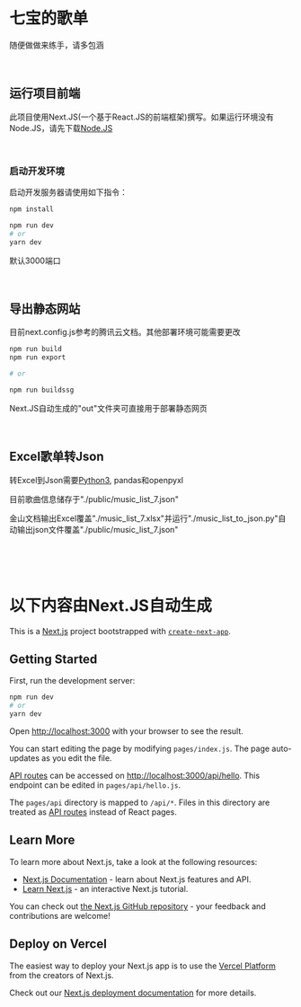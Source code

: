 # 七宝的歌单

随便做做来练手，请多包涵

<br />

## 运行项目前端

此项目使用Next.JS(一个基于React.JS的前端框架)撰写。如果运行环境没有Node.JS，请先下载[Node.JS](https://nodejs.org)

<br />

### 启动开发环境

启动开发服务器请使用如下指令：

```bash
npm install

npm run dev
# or
yarn dev
```
默认3000端口

<br />

## 导出静态网站

目前next.config.js参考的腾讯云文档。其他部署环境可能需要更改

```bash
npm run build
npm run export

# or

npm run buildssg
```

Next.JS自动生成的"out"文件夹可直接用于部署静态网页

<br />

## Excel歌单转Json

转Excel到Json需要[Python3](https://www.python.org/), pandas和openpyxl

目前歌曲信息储存于"./public/music_list_7.json"

金山文档输出Excel覆盖"./music_list_7.xlsx"并运行"./music_list_to_json.py"自动输出json文件覆盖"./public/music_list_7.json"

<br />
<br />
<br />

# 以下内容由Next.JS自动生成

This is a [Next.js](https://nextjs.org/) project bootstrapped with [`create-next-app`](https://github.com/vercel/next.js/tree/canary/packages/create-next-app).

## Getting Started

First, run the development server:

```bash
npm run dev
# or
yarn dev
```

Open [http://localhost:3000](http://localhost:3000) with your browser to see the result.

You can start editing the page by modifying `pages/index.js`. The page auto-updates as you edit the file.

[API routes](https://nextjs.org/docs/api-routes/introduction) can be accessed on [http://localhost:3000/api/hello](http://localhost:3000/api/hello). This endpoint can be edited in `pages/api/hello.js`.

The `pages/api` directory is mapped to `/api/*`. Files in this directory are treated as [API routes](https://nextjs.org/docs/api-routes/introduction) instead of React pages.

## Learn More

To learn more about Next.js, take a look at the following resources:

- [Next.js Documentation](https://nextjs.org/docs) - learn about Next.js features and API.
- [Learn Next.js](https://nextjs.org/learn) - an interactive Next.js tutorial.

You can check out [the Next.js GitHub repository](https://github.com/vercel/next.js/) - your feedback and contributions are welcome!

## Deploy on Vercel

The easiest way to deploy your Next.js app is to use the [Vercel Platform](https://vercel.com/new?utm_medium=default-template&filter=next.js&utm_source=create-next-app&utm_campaign=create-next-app-readme) from the creators of Next.js.

Check out our [Next.js deployment documentation](https://nextjs.org/docs/deployment) for more details.

